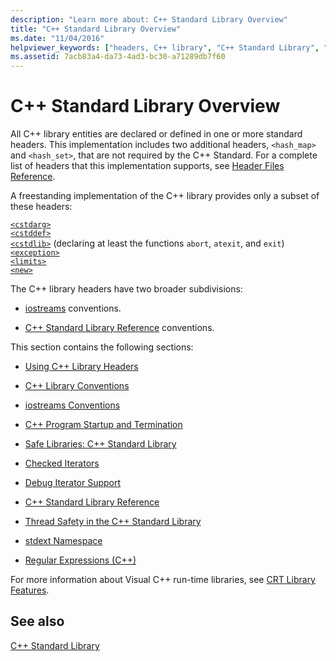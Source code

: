 ```yaml
---
description: "Learn more about: C++ Standard Library Overview"
title: "C++ Standard Library Overview"
ms.date: "11/04/2016"
helpviewer_keywords: ["headers, C++ library", "C++ Standard Library", "libraries, Standard C++", "C++ Standard Library, headers"]
ms.assetid: 7acb83a4-da73-4ad3-bc30-a71289db7f60
---
```

# C++ Standard Library Overview

All C++ library entities are declared or defined in one or more standard headers. This implementation includes two additional headers, `<hash_map>` and `<hash_set>`, that are not required by the C++ Standard. For a complete list of headers that this implementation supports, see [Header Files Reference](../standard-library/cpp-standard-library-header-files.md).

A freestanding implementation of the C++ library provides only a subset of these headers:

[`<cstdarg>`](../standard-library/cstdarg.md)\
[`<cstddef>`](../standard-library/cstddef.md)\
[`<cstdlib>`](../standard-library/cstdlib.md) (declaring at least the functions `abort`, `atexit`, and `exit`)\
[`<exception>`](../standard-library/exception.md)\
[`<limits>`](../standard-library/limits.md)\
[`<new>`](../standard-library/new.md)

The C++ library headers have two broader subdivisions:

- [iostreams](../standard-library/iostreams-conventions.md) conventions.

- [C++ Standard Library Reference](../standard-library/cpp-standard-library-reference.md) conventions.

This section contains the following sections:

- [Using C++ Library Headers](../standard-library/using-cpp-library-headers.md)

- [C++ Library Conventions](../standard-library/cpp-library-conventions.md)

- [iostreams Conventions](../standard-library/iostreams-conventions.md)

- [C++ Program Startup and Termination](../standard-library/cpp-program-startup-and-termination.md)

- [Safe Libraries: C++ Standard Library](../standard-library/safe-libraries-cpp-standard-library.md)

- [Checked Iterators](../standard-library/checked-iterators.md)

- [Debug Iterator Support](../standard-library/debug-iterator-support.md)

- [C++ Standard Library Reference](../standard-library/cpp-standard-library-reference.md)

- [Thread Safety in the C++ Standard Library](../standard-library/thread-safety-in-the-cpp-standard-library.md)

- [stdext Namespace](../standard-library/stdext-namespace.md)

- [Regular Expressions (C++)](../standard-library/regular-expressions-cpp.md)

For more information about Visual C++ run-time libraries, see [CRT Library Features](../c-runtime-library/crt-library-features.md).

## See also

[C++ Standard Library](../standard-library/cpp-standard-library-reference.md)
